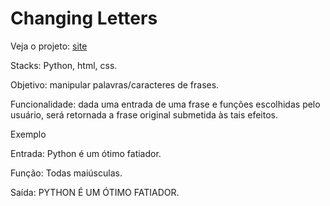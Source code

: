 # Changing Letters

Veja o projeto: [site](https://arturj9.github.io/changing_letters/)

Stacks: Python, html, css.

Objetivo: manipular palavras/caracteres de frases.

Funcionalidade: dada uma entrada de uma frase e funções escolhidas pelo usuário, será retornada a frase original submetida às tais efeitos.

Exemplo

Entrada: Python é um ótimo fatiador.

Função: Todas maiúsculas.

Saída: PYTHON É UM ÓTIMO FATIADOR.
 
